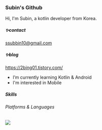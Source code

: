 ### Subin's Github

Hi, I'm Subin, a kotlin developer from Korea.
<!--
**sub101/sub101** is a ✨ _special_ ✨ repository because its `README.md` (this file) appears on your GitHub profile.

Here are some ideas to get you started:

- 🔭 I’m currently working on ...
- 🌱 I’m currently learning ...
- 👯 I’m looking to collaborate on ...
- 🤔 I’m looking for help with ...
- 💬 Ask me about ...
- 📫 How to reach me: ...
- 😄 Pronouns: ...
- ⚡ Fun fact: ...
-->
##### ✨contact 
ssubbin10@gmail.com  

##### ✨blog  
https://2bing01.tistory.com/  

- I’m currently learning Kotlin & Android
- I'm interested in Mobile

##### Skills

###### Platforms & Languages
<img src="https://img.shields.io/badge/Android-3DDC84?style=flat-square&logo=Android&logoColor=white"/>

